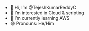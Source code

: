- 👋 Hi, I’m @TejeshKumarReddyC
- 👀 I’m interested in Cloud & scripting
- 🌱 I’m currently learning AWS
- 😄 Pronouns: He/Him


<!---
TejeshKumarReddyC/TejeshKumarReddyC is a ✨ special ✨ repository because its `README.md` (this file) appears on your GitHub profile.
You can click the Preview link to take a look at your changes.
--->
